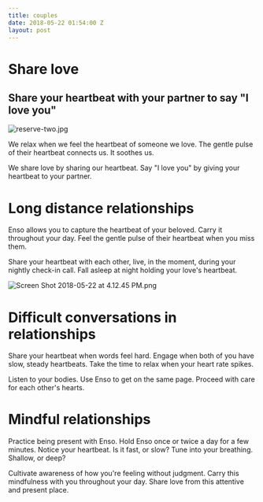 ```yaml
---
title: couples
date: 2018-05-22 01:54:00 Z
layout: post
---
```


# Share love
## Share your heartbeat with your partner to say "I love you"
![reserve-two.jpg](/uploads/reserve-two.jpg)

We relax when we feel the heartbeat of someone we love. The gentle pulse of their heartbeat connects us. It soothes us.

We share love by sharing our heartbeat. Say "I love you" by giving your heartbeat to your partner.

# Long distance relationships  

Enso allows you to capture the heartbeat of your beloved. Carry it throughout your day. Feel the gentle pulse of their heartbeat when you miss them. 

Share your heartbeat with each other, live, in the moment, during your nightly check-in call. Fall asleep at night holding your love's heartbeat.

![Screen Shot 2018-05-22 at 4.12.45 PM.png](/uploads/Screen%20Shot%202018-05-22%20at%204.12.45%20PM.png)

# Difficult conversations in relationships

Share your heartbeat when words feel hard. Engage when both of you have slow, steady heartbeats. Take the time to relax when your heart rate spikes. 

Listen to your bodies. Use Enso to get on the same page. Proceed with care for each other's hearts.

# Mindful relationships 

Practice being present with Enso. Hold Enso once or twice a day for a few minutes. Notice your heartbeat. Is it fast, or slow? Tune into your breathing. Shallow, or deep?

Cultivate awareness of how you're feeling without judgment. Carry this mindfulness with you throughout your day. Share love from this attentive and present place. 